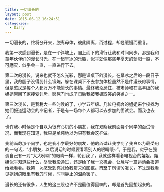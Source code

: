 ```yaml
---
title: 一切漫长的
layout: post
date: 2015-06-12 16:24:51
categories:
  - Diary
---
```

一切漫长的，终将分开来，脱离母体，彼此隔离，而过程，却是缓慢而重复。

我第一次感到漫长，是在一个斜坡上，自上而下的滑行让我和时间同步，那是我和童年伙伴们的漫长时光，在一起旱冰的乐趣，似乎就像那些年夏天的骄阳一般，不可磨灭，似乎会一直，一直进行下去。

第二次的漫长，说来也就不怎么光彩，那是课桌下的漫长。在旱冰之后的一段日子里，我的胆子没得到什么锻炼，躲在课桌下不去参加体检虽然不是件漫长的事情，但是憋尿是每个人都万万不能擅长的事情。最终我没忍住，被老师和在高年级的我姐姐带回了家接受训斥，憋尿门也成了日后我被我姐取笑的笑点之一。

第三次漫长，是我稍大一些时候的了，小学五年级。几位电视台的姐姐来学校找为她们报道运动会的小记者，于是有一场每个人都可以去参加的面试会。而我也去了。

也许我小时候是个自以为很有心机的小朋友，我在观察我前面每个同学的面试情况，而我现在知道，我只是单纯地以为只有我会这样做。

我前面的那个同学，也是我小学最好的朋友，他的面试让我学到了我自以为最受用的一句话，“小朋友，以后说话的时候要看着别人的眼睛哦~”。于是我，似乎在强调自己有一对“大大咧咧”的眼睛一样，轮到我了，我就这样看着电视台的姐姐。姐姐似乎知道些什么，尽管我没通过，还是给了我一次机会，让我写一篇运动会报道给她看看。我第一次感受到真诚给我带来的回报。而至于所谓的漫长，不过是我看见姐姐的眼里有我的时候，时间静止的温柔罢了。

漫长的还有很多，人生的这三段也许不是最值得回味的，却是首先回想起来的。
